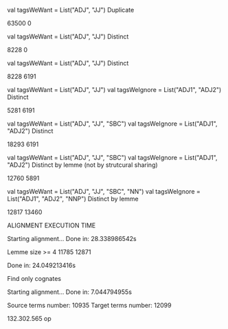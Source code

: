 val tagsWeWant = List("ADJ", "JJ")
Duplicate

63500
0

val tagsWeWant = List("ADJ", "JJ")
Distinct

8228
0

val tagsWeWant = List("ADJ", "JJ")
Distinct

8228
6191

val tagsWeWant = List("ADJ", "JJ")
val tagsWeIgnore = List("ADJ1", "ADJ2")
Distinct

5281
6191


val tagsWeWant = List("ADJ", "JJ", "SBC")
val tagsWeIgnore = List("ADJ1", "ADJ2")
Distinct

18293
6191

val tagsWeWant = List("ADJ", "JJ", "SBC")
val tagsWeIgnore = List("ADJ1", "ADJ2")
Distinct by lemme (not by strutcural sharing)

12760
5891

val tagsWeWant = List("ADJ", "JJ", "SBC", "NN")
val tagsWeIgnore = List("ADJ1", "ADJ2", "NNP")
Distinct by lemme

12817
13460

ALIGNMENT EXECUTION TIME

Starting alignment...
Done in: 28.338986542s

Lemme size >= 4
11785
12871

Done in: 24.049213416s

Find only cognates

Starting alignment...
Done in: 7.044794955s


Source terms number: 10935
Target terms number: 12099

132.302.565 op
